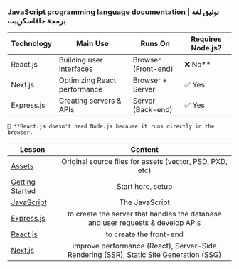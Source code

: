 

### JavaScript programming language documentation | توثيق لغة برمجة جافاسكريبت


|  Technology | Main Use | Runs On | Requires Node.js? |
|-------------|----------|---------|-------------------|
|React.js	|Building user interfaces |Browser (Front-end)|	❌ No**|
|Next.js	|Optimizing React performance |	Browser + Server |	✅ Yes |
|Express.js |	Creating servers & APIs	|Server (Back-end)	|✅ Yes


`📌 **React.js doesn't need Node.js because it runs directly in the browser.`


|  Lesson | Content |
| ------ |:-----:|
|[Assets](./assets)|Original source files for assets (vector, PSD, PXD, etc)|
|[Getting Started](https://github.com/Yahunuoo/preparing-workstation/tree/main/Windows-11)|Start here, setup|
|[JavaScript](./JavaScript)|The JavaScript|
|[Express.js](./Express.js)|to create the server that handles the database and user requests & develop APIs|
|[React.js](./React.js)|to create the front-end|
|[Next.js](./Next.js)|improve performance (React), Server-Side Rendering (SSR), Static Site Generation (SSG)|

